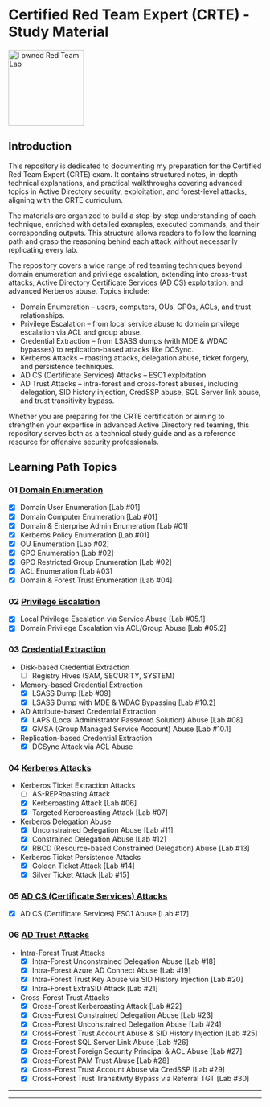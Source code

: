 # Certified Red Team Expert (CRTE) - Study Material

<div>
	<img src="https://media.eu.badgr.com/uploads/badges/assertion-I4s6LkhFQN21Hpr2iqqAKA.png?versionId=EiYPNRdVlobpjsFV4hiVnCJArm_zZTa9" alt="I pwned Red Team Lab" width="150" height="auto">
</div>

## Introduction

This repository is dedicated to documenting my preparation for the Certified Red Team Expert (CRTE) exam. It contains structured notes, in-depth technical explanations, and practical walkthroughs covering advanced topics in Active Directory security, exploitation, and forest-level attacks, aligning with the CRTE curriculum.

The materials are organized to build a step-by-step understanding of each technique, enriched with detailed examples, executed commands, and their corresponding outputs. This structure allows readers to follow the learning path and grasp the reasoning behind each attack without necessarily replicating every lab.

The repository covers a wide range of red teaming techniques beyond domain enumeration and privilege escalation, extending into cross-trust attacks, Active Directory Certificate Services (AD CS) exploitation, and advanced Kerberos abuse. Topics include:
- Domain Enumeration – users, computers, OUs, GPOs, ACLs, and trust relationships.
- Privilege Escalation – from local service abuse to domain privilege escalation via ACL and group abuse.
- Credential Extraction – from LSASS dumps (with MDE & WDAC bypasses) to replication-based attacks like DCSync.
- Kerberos Attacks – roasting attacks, delegation abuse, ticket forgery, and persistence techniques.
- AD CS (Certificate Services) Attacks – ESC1 exploitation.
- AD Trust Attacks – intra-forest and cross-forest abuses, including delegation, SID history injection, CredSSP abuse, SQL Server link abuse, and trust transitivity bypass.

Whether you are preparing for the CRTE certification or aiming to strengthen your expertise in advanced Active Directory red teaming, this repository serves both as a technical study guide and as a reference resource for offensive security professionals.

## Learning Path Topics

### 01 [Domain Enumeration](./01_crte_domain_enumeration.md)

- [x] Domain User Enumeration [Lab #01]
- [x] Domain Computer Enumeration [Lab #01]
- [x] Domain & Enterprise Admin Enumeration [Lab #01]
- [x] Kerberos Policy Enumeration [Lab #01]
- [x] OU Enumeration [Lab #02]
- [x] GPO Enumeration [Lab #02]
- [x] GPO Restricted Group Enumeration [Lab #02]
- [x] ACL Enumeration [Lab #03]
- [x] Domain & Forest Trust Enumeration [Lab #04]

### 02 [Privilege Escalation](./02_crte_privilege_escalation.md)

- [x] Local Privilege Escalation via Service Abuse [Lab #05.1]
- [x] Domain Privilege Escalation via ACL/Group Abuse [Lab #05.2]

### 03 [Credential Extraction](./03_crte_credential_extraction.md)

 - Disk-based Credential Extraction
	- [ ] Registry Hives (SAM, SECURITY, SYSTEM)
- Memory-based Credential Extraction
	- [x] LSASS Dump [Lab #09]
	- [x] LSASS Dump with MDE & WDAC Bypassing [Lab #10.2]
- AD Attribute-based Credential Extraction
	- [x] LAPS (Local Administrator Password Solution) Abuse [Lab #08]
	- [x] GMSA (Group Managed Service Account) Abuse [Lab #10.1]
- Replication-based Credential Extraction
	- [x] DCSync Attack via ACL Abuse

### 04 [Kerberos Attacks](./04_crte_kerberos_attacks.md)

- Kerberos Ticket Extraction Attacks
	- [ ] AS-REPRoasting Attack
	- [x] Kerberoasting Attack [Lab #06]
	- [x] Targeted Kerberoasting Attack [Lab #07]
- Kerberos Delegation Abuse
	- [x] Unconstrained Delegation Abuse [Lab #11]
	- [x] Constrained Delegation Abuse [Lab #12]
	- [x] RBCD (Resource-based Constrained Delegation) Abuse [Lab #13]
- Kerberos Ticket Persistence Attacks
	- [x] Golden Ticket Attack [Lab #14]
	- [x] Silver Ticket Attack [Lab #15]

### 05 [AD CS (Certificate Services) Attacks](./05_crte_ad_cs_attacks.md)

- [x] AD CS (Certificate Services) ESC1 Abuse [Lab #17]

### 06 [AD Trust Attacks](./06_crte_ad_trust_attacks.md)

- Intra-Forest Trust Attacks 
	- [x] Intra-Forest Unconstrained Delegation Abuse [Lab #18]
	- [x] Intra-Forest Azure AD Connect Abuse [Lab #19]
	- [x] Intra-Forest Trust Key Abuse via SID History Injection [Lab #20]
	- [x] Intra-Forest ExtraSID Attack [Lab #21]
- Cross-Forest Trust Attacks
	- [x] Cross-Forest Kerberoasting Attack [Lab #22]
	- [x] Cross-Forest Constrained Delegation Abuse [Lab #23]
	- [x] Cross-Forest Unconstrained Delegation Abuse [Lab #24]
	- [x] Cross-Forest Trust Account Abuse & SID History Injection [Lab #25]
	- [x] Cross-Forest SQL Server Link Abuse [Lab #26]
	- [x] Cross-Forest Foreign Security Principal & ACL Abuse [Lab #27]
	- [x] Cross-Forest PAM Trust Abuse [Lab #28]
	- [x] Cross-Forest Trust Account Abuse via CredSSP [Lab #29]
	- [x] Cross-Forest Trust Transitivity Bypass via Referral TGT [Lab #30]

---
---
